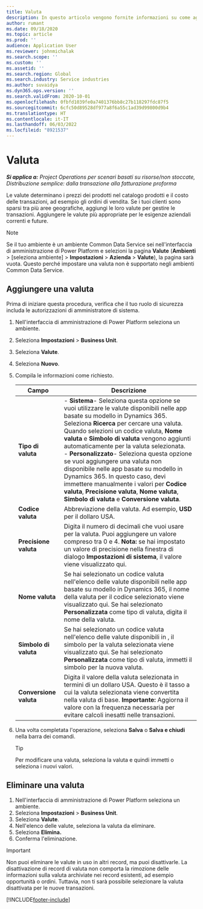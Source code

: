 ```yaml
---
title: Valuta
description: In questo articolo vengono fornite informazioni su come aggiungere e rimuovere i tipi di valuta in Project Operations.
author: rumant
ms.date: 09/18/2020
ms.topic: article
ms.prod: ''
audience: Application User
ms.reviewer: johnmichalak
ms.search.scope: ''
ms.custom: ''
ms.assetid: ''
ms.search.region: Global
ms.search.industry: Service industries
ms.author: suvaidya
ms.dyn365.ops.version: ''
ms.search.validFrom: 2020-10-01
ms.openlocfilehash: 0fbfd1039fe0a7401376bb8c27b118297fdc87f5
ms.sourcegitcommit: 6cfc50d89528df977a8f6a55c1ad39d99800d9b4
ms.translationtype: HT
ms.contentlocale: it-IT
ms.lasthandoff: 06/03/2022
ms.locfileid: "8921537"
---
```

# <a name="currency"></a>Valuta

_**Si applica a:** Project Operations per scenari basati su risorse/non stoccate, Distribuzione semplice: dalla transazione alla fatturazione proforma_



Le valute determinano i prezzi dei prodotti nel catalogo prodotti e il costo delle transazioni, ad esempio gli ordini di vendita. Se i tuoi clienti sono sparsi tra più aree geografiche, aggiungi le loro valute per gestire le transazioni. Aggiungere le valute più appropriate per le esigenze aziendali correnti e future.  

> [!NOTE]
> Se il tuo ambiente è un ambiente Common Data Service sei nell'interfaccia di amministrazione di Power Platform e selezioni la pagina **Valute** (**Ambienti** > [seleziona ambiente] > **Impostazioni** > **Azienda** > **Valute**), la pagina sarà vuota. Questo perché impostare una valuta non  è supportato negli ambienti Common Data Service.

## <a name="add-a-currency"></a>Aggiungere una valuta  
Prima di iniziare questa procedura, verifica che il tuo ruolo di sicurezza includa le autorizzazioni di amministratore di sistema. 

1. Nell'interfaccia di amministrazione di Power Platform seleziona un ambiente. 
2. Seleziona **Impostazioni** > **Business Unit**.
3. Seleziona **Valute**.  
4. Seleziona **Nuovo**.  
5. Compila le informazioni come richiesto.  


   |          Campo          |                                                                                                                                                                                                                                                                                                                                                                            Descrizione                                                                                                                                                                                                                                                                                                                                                                            |
   |-------------------------|-------------------------------------------------------------------------------------------------------------------------------------------------------------------------------------------------------------------------------------------------------------------------------------------------------------------------------------------------------------------------------------------------------------------------------------------------------------------------------------------------------------------------------------------------------------------------------------------------------------------------------------------------------------------------------------------------------------------------------------------------------------------|
   |    **Tipo di valuta**    | - **Sistema**- Seleziona questa opzione se vuoi utilizzare le valute disponibili nelle app basate su modello in Dynamics 365. Seleziona **Ricerca** per cercare una valuta. Quando selezioni un codice valuta, **Nome valuta** e **Simbolo di valuta** vengono aggiunti automaticamente per la valuta selezionata.<br />- **Personalizzato**- Seleziona questa opzione se vuoi aggiungere una valuta non disponibile nelle app basate su modello in Dynamics 365. In questo caso, devi immettere manualmente i valori per **Codice valuta**, **Precisione valuta**, **Nome valuta**, **Simbolo di valuta** e **Conversione valuta**. |
   |    **Codice valuta**    |                                                                                                                                                                                                                                                                                                                                            Abbreviazione della valuta. Ad esempio, **USD** per il dollaro USA.                                                                                                                                                                                                                                                                                                                                            |
   | **Precisione valuta**  |                                                                                                                                                                                  Digita il numero di decimali che vuoi usare per la valuta.  Puoi aggiungere un valore compreso tra 0 e 4. **Nota:** se hai impostato un valore di precisione nella finestra di dialogo **Impostazioni di sistema**, il valore viene visualizzato qui.                                                                                                                                                                                  |
   |    **Nome valuta**    |                                                                                                                                                                                                                                         Se hai selezionato un codice valuta nell'elenco delle valute disponibili nelle app basate su modello in Dynamics 365, il nome della valuta per il codice selezionato viene visualizzato qui. Se hai selezionato **Personalizzata** come tipo di valuta, digita il nome della valuta.                                                                                                                                                                                                                                          |
   |   **Simbolo di valuta**   |                                                                                                                                                                                                                                                                      Se hai selezionato un codice valuta nell'elenco delle valute disponibili in , il simbolo per la valuta selezionata viene visualizzato qui. Se hai selezionato **Personalizzata** come tipo di valuta, immetti il simbolo per la nuova valuta.                                                                                                                                                                                                                                                                       |
   | **Conversione valuta** |                                                                                                                                                                                                                                     Digita il valore della valuta selezionata in termini di un dollaro USA. Questo è il tasso a cui la valuta selezionata viene convertita nella valuta di base. **Importante:** Aggiorna il valore con la frequenza necessaria per evitare calcoli inesatti nelle transazioni.                                                                                                                                                                                                                                      |


6. Una volta completata l'operazione, seleziona **Salva** o **Salva e chiudi** nella barra dei comandi.  

   > [!TIP]
   >  Per modificare una valuta, seleziona la valuta e quindi immetti o seleziona i nuovi valori.  

## <a name="delete-a-currency"></a>Eliminare una valuta  

1. Nell'interfaccia di amministrazione di Power Platform seleziona un ambiente. 
2. Seleziona **Impostazioni** > **Business Unit**.
3. Seleziona **Valute**.  
4. Nell'elenco delle valute, seleziona la valuta da eliminare.  
5. Seleziona **Elimina.**  
6. Conferma l'eliminazione.  

> [!IMPORTANT]
>  Non puoi eliminare le valute in uso in altri record, ma puoi disattivarle. La disattivazione di record di valuta non comporta la rimozione delle informazioni sulla valuta archiviate nei record esistenti, ad esempio opportunità o ordini. Tuttavia, non ti sarà possibile selezionare la valuta disattivata per le nuove transazioni.  


[!INCLUDE[footer-include](../includes/footer-banner.md)]